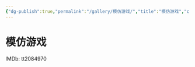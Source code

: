 ```yaml
---
{"dg-publish":true,"permalink":"/gallery/模仿游戏/","title":"模仿游戏","created":"2025-05-31T16:11:12.099+08:00"}
---
```



# 模仿游戏

IMDb: tt2084970
